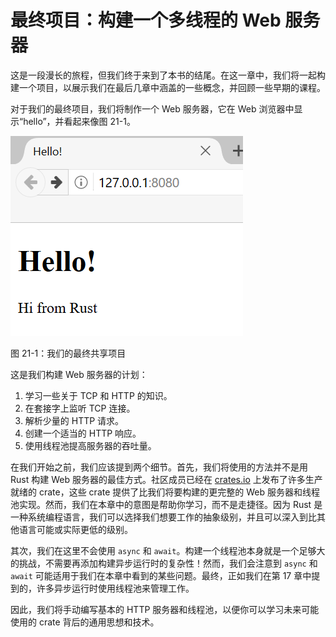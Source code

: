 # 最终项目：构建一个多线程的 Web 服务器

这是一段漫长的旅程，但我们终于来到了本书的结尾。在这一章中，我们将一起构建一个项目，以展示我们在最后几章中涵盖的一些概念，并回顾一些早期的课程。

对于我们的最终项目，我们将制作一个 Web 服务器，它在 Web 浏览器中显示“hello”，并看起来像图 21-1。

![hello from rust](img/trpl21-01.png)

<span class="caption">图 21-1：我们的最终共享项目</span>

这是我们构建 Web 服务器的计划：

1. 学习一些关于 TCP 和 HTTP 的知识。
2. 在套接字上监听 TCP 连接。
3. 解析少量的 HTTP 请求。
4. 创建一个适当的 HTTP 响应。
5. 使用线程池提高服务器的吞吐量。

在我们开始之前，我们应该提到两个细节。首先，我们将使用的方法并不是用 Rust 构建 Web 服务器的最佳方式。社区成员已经在 [crates.io](https://crates.io/) 上发布了许多生产就绪的 crate，这些 crate 提供了比我们将要构建的更完整的 Web 服务器和线程池实现。然而，我们在本章中的意图是帮助你学习，而不是走捷径。因为 Rust 是一种系统编程语言，我们可以选择我们想要工作的抽象级别，并且可以深入到比其他语言可能或实际更低的级别。

其次，我们在这里不会使用 `async` 和 `await`。构建一个线程池本身就是一个足够大的挑战，不需要再添加构建异步运行时的复杂性！然而，我们会注意到 `async` 和 `await` 可能适用于我们在本章中看到的某些问题。最终，正如我们在第 17 章中提到的，许多异步运行时使用线程池来管理工作。

因此，我们将手动编写基本的 HTTP 服务器和线程池，以便你可以学习未来可能使用的 crate 背后的通用思想和技术。
